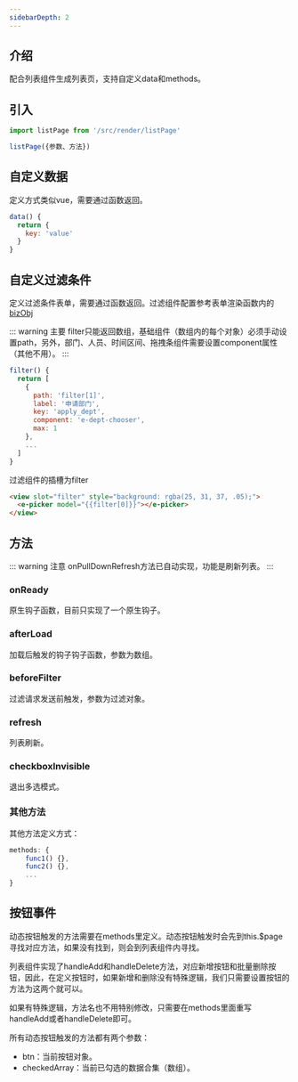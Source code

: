 ```yaml
---
sidebarDepth: 2
---
```


## 介绍

配合列表组件生成列表页，支持自定义data和methods。

## 引入

```js
import listPage from '/src/render/listPage'

listPage({参数、方法})
```

## 自定义数据

定义方式类似vue，需要通过函数返回。

```js
data() {
  return {
    key: 'value'
  }
}
```

## 自定义过滤条件

定义过滤条件表单，需要通过函数返回。过滤组件配置参考表单渲染函数内的[bizObj](./form.html#bizobj)

::: warning 主要
filter只能返回数组，基础组件（数组内的每个对象）必须手动设置path，另外，部门、人员、时间区间、拖拽条组件需要设置component属性（其他不用）。
:::

```js
filter() {
  return [
    {
      path: 'filter[1]',
      label: '申请部门',
      key: 'apply_dept',
      component: 'e-dept-chooser',
      max: 1
    },
    ...
  ]
}
```

过滤组件的插槽为filter

```html
<view slot="filter" style="background: rgba(25, 31, 37, .05);">
  <e-picker model="{{filter[0]}}"></e-picker>
</view>
```

## 方法

::: warning 注意
onPullDownRefresh方法已自动实现，功能是刷新列表。
:::

### onReady

原生钩子函数，目前只实现了一个原生钩子。

### afterLoad

加载后触发的钩子钩子函数，参数为数组。

### beforeFilter

过滤请求发送前触发，参数为过滤对象。

### refresh

列表刷新。

### checkboxInvisible

退出多选模式。

### 其他方法

其他方法定义方式：

```js
methods: {
    func1() {},
    func2() {},
    ...
}
```

## 按钮事件

动态按钮触发的方法需要在methods里定义。动态按钮触发时会先到this.$page寻找对应方法，如果没有找到，则会到列表组件内寻找。

列表组件实现了handleAdd和handleDelete方法，对应新增按钮和批量删除按钮，因此，在定义按钮时，如果新增和删除没有特殊逻辑，我们只需要设置按钮的方法为这两个就可以。

如果有特殊逻辑，方法名也不用特别修改，只需要在methods里面重写handleAdd或者handleDelete即可。

所有动态按钮触发的方法都有两个参数：

- btn：当前按钮对象。
- checkedArray：当前已勾选的数据合集（数组）。